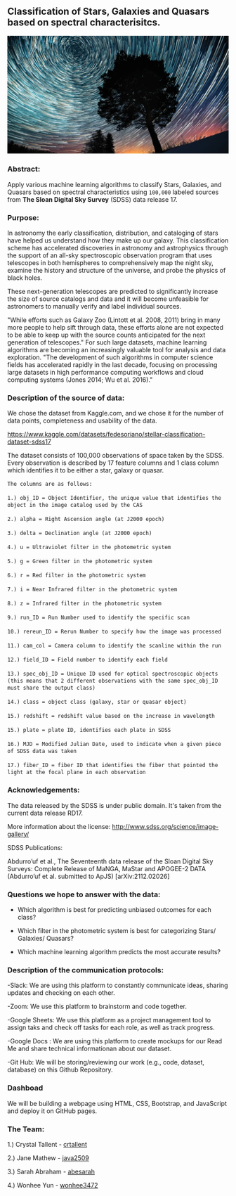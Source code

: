 ## Classification of Stars, Galaxies and Quasars based on spectral characterisitcs. 
![](Resources/How-Do-Stars-Move-Astronomy-i521234792-1184x630.webp)

### Abstract:

Apply various machine learning algorithms to classify Stars, Galaxies, and Quasars based on spectral characteristics using `100,000` labeled sources from **The Sloan Digital Sky Survey** (SDSS) data release 17. 


### Purpose:

In astronomy the early classification, distribution, and cataloging of stars have helped us understand how they make up our galaxy. This classification scheme has accelerated discoveries in astronomy and astrophysics through the support of an all-sky spectroscopic observation program that uses telescopes in both hemispheres to comprehensively map the night sky, examine the history and structure of the universe, and probe the physics of black holes. 

These next-generation telescopes are predicted to significantly increase the size of source catalogs and data and it will become unfeasible for astronomers to manually verify and label individual sources.

"While efforts such as Galaxy Zoo (Lintott et al. 2008, 2011) bring in many more people to help sift through data, these efforts alone are not expected to be able to keep up with the source counts anticipated for the next generation of telescopes." For such large datasets, machine learning algorithms are becoming an increasingly valuable tool for analysis and data exploration. "The development of such algorithms in computer science fields has accelerated rapidly in the last decade, focusing on processing large datasets in high performance computing workflows and cloud computing systems (Jones 2014; Wu et al. 2016)."


### Description of the source of data:

We chose the dataset from Kaggle.com, and we chose it for the number of data points, completeness and usability of the data.

https://www.kaggle.com/datasets/fedesoriano/stellar-classification-dataset-sdss17

The dataset consists of 100,000 observations of space taken by the SDSS. Every observation is described by 17 feature columns and 1 class column which identifies it to be either a star, galaxy or quasar.

```
The columns are as follows:

1.) obj_ID = Object Identifier, the unique value that identifies the object in the image catalog used by the CAS

2.) alpha = Right Ascension angle (at J2000 epoch)

3.) delta = Declination angle (at J2000 epoch)

4.) u = Ultraviolet filter in the photometric system

5.) g = Green filter in the photometric system

6.) r = Red filter in the photometric system

7.) i = Near Infrared filter in the photometric system

8.) z = Infrared filter in the photometric system

9.) run_ID = Run Number used to identify the specific scan

10.) rereun_ID = Rerun Number to specify how the image was processed

11.) cam_col = Camera column to identify the scanline within the run

12.) field_ID = Field number to identify each field

13.) spec_obj_ID = Unique ID used for optical spectroscopic objects (this means that 2 different observations with the same spec_obj_ID must share the output class)

14.) class = object class (galaxy, star or quasar object)

15.) redshift = redshift value based on the increase in wavelength

15.) plate = plate ID, identifies each plate in SDSS

16.) MJD = Modified Julian Date, used to indicate when a given piece of SDSS data was taken

17.) fiber_ID = fiber ID that identifies the fiber that pointed the light at the focal plane in each observation
```

### Acknowledgements:

The data released by the SDSS is under public domain. It's taken from the current data release RD17.

More information about the license: http://www.sdss.org/science/image-gallery/

SDSS Publications:

Abdurro’uf et al., The Seventeenth data release of the Sloan Digital Sky Surveys: Complete Release of MaNGA, MaStar and APOGEE-2 DATA (Abdurro’uf et al. submitted to ApJS) [arXiv:2112.02026]


### Questions we hope to answer with the data:

  - Which algorithm is best for predicting unbiased outcomes for each class?

  - Which filter in the photometric system is best for categorizing Stars/ Galaxies/ Quasars?

  - Which machine learning algorithm predicts the most accurate results?

### Description of the communication protocols:

  -Slack: We are using this platform to constantly communicate ideas, sharing updates and checking on each other.
  
  -Zoom: We use this platform to brainstorm and code together.
  
  -Google Sheets: We use this platform as a project management tool to assign taks and check off tasks for each role, as well as track progress.
  
  -Google Docs : We are using this platform to create mockups for our Read Me and share technical informationan about our dataset. 
  
  -Git Hub: We will be storing/reviewing our work (e.g., code, dataset, database) on this Github Repository.
  
 ### Dashboad
 
 We will be building a webpage using HTML, CSS, Bootstrap, and JavaScript and deploy it on GitHub pages. 

### The Team:

1.) Crystal Tallent - [crtallent](https://github.com/crtallent)

2.) Jane Mathew - [java2509](https://github.com/java2509)

3.) Sarah Abraham - [abesarah](https://github.com/abesarah)

4.) Wonhee Yun - [wonhee3472](https://github.com/wonhee3472)
